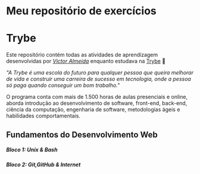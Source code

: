 # Meu repositório de exercícios
# Trybe

Este repositório contém todas as atividades de aprendizagem desenvolvidas por _[Victor Almeida](www.linkedin.com/in/vctalmeida)_ enquanto estudava na [Trybe](https://www.betrybe.com/) :rocket:

_"A Trybe é uma escola do futuro para qualquer pessoa que queira melhorar de vida e construir uma carreira de sucesso em tecnologia, onde a pessoa só paga quando conseguir um bom trabalho."_

O programa conta com mais de 1.500 horas de aulas presenciais e online, aborda introdução ao desenvolvimento de software, front-end, back-end, ciência da computação, engenharia de software, metodologias ágeis e habilidades comportamentais.

## Fundamentos do Desenvolvimento Web

##### Bloco 1: Unix & Bash
##### Bloco 2: Git,GitHub & Internet